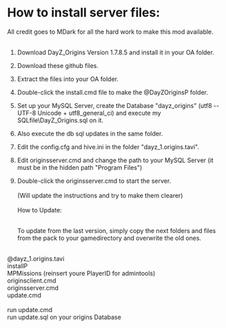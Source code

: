 How to install server files:
===================================

All credit goes to MDark for all the hard work to make this mod available.
<br><br>
1) Download DayZ_Origins Version 1.7.8.5 and install it in your OA folder.<br>
2) Download these github files.<br>
3) Extract the files into your OA folder.<br>
4) Double-click the install.cmd file to make the @DayZOriginsP folder.<br>
5) Set up your MySQL Server, create the Database "dayz_origins" (utf8 -- UTF-8 Unicode + utf8_general_ci) and execute my SQLfile\DayZ_Origins.sql on it.<br>
6) Also execute the db sql updates in the same folder.<br>
7) Edit the config.cfg and hive.ini in the folder "dayz_1.origins.tavi".<br>
8) Edit originsserver.cmd and change the path to your MySQL Server (it must be in the hidden path "Program Files")<br>
9) Double-click the originsserver.cmd to start the server.
<br><br>
(Will update the instructions and try to make them clearer)
<br><br>
How to Update:<br><br>

	To update from the last version, simply copy the next folders and files from the pack to your gamedirectory and overwrite the old ones.<br>
<br>
	@dayz_1.origins.tavi<br>
	installP<br>
	MPMissions	(reinsert youre PlayerID for admintools)<br>
	originsclient.cmd<br>
	originsserver.cmd<br>
	update.cmd<br>
	 <br>
	run update.cmd <br>
	run update.sql on your origins Database<br>